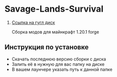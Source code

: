 # Savage-Lands-Survival


1. [Cсылка на гугл диск](https://drive.google.com/drive/folders/12CNXGpVf6Bm9lWiOri3omttdoM_BIuAF?usp=sharing)

   Сборка модов для майнкрафт 1.20.1 forge

## Инструкция по установке 

- Скачать последнюю версию сборки с диска
- Залить её в нужную для вас папку на диске
- В вашем лаунчере указать путь к данной папке

